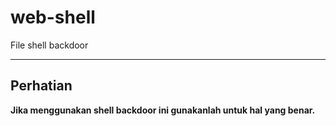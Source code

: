 # web-shell
File shell backdoor

---

## Perhatian

**Jika menggunakan shell backdoor ini gunakanlah untuk hal yang benar.**

